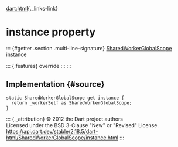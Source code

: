 [dart:html](../../dart-html/dart-html-library){._links-link}

instance property
=================

::: {#getter .section .multi-line-signature}
[SharedWorkerGlobalScope](../sharedworkerglobalscope-class) instance

::: {.features}
override
:::
:::

Implementation {#source}
--------------

``` {.language-dart data-language="dart"}
static SharedWorkerGlobalScope get instance {
  return _workerSelf as SharedWorkerGlobalScope;
}
```

::: {._attribution}
© 2012 the Dart project authors\
Licensed under the BSD 3-Clause \"New\" or \"Revised\" License.\
<https://api.dart.dev/stable/2.18.5/dart-html/SharedWorkerGlobalScope/instance.html>
:::
